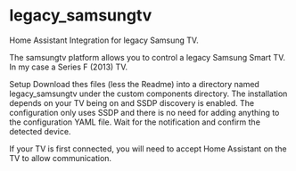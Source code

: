 # legacy_samsungtv
Home Assistant Integration for legacy Samsung TV.

The samsungtv platform allows you to control a legacy Samsung Smart TV. In my case a Series F (2013) TV.

Setup
Download thes files (less the Readme) into a directory named legacy_samsungtv under the custom components directory.
The installation depends on your TV being on and SSDP discovery is enabled. The configuration only uses SSDP and there is no need for adding anything to the configuration YAML file. Wait for the notification and confirm the detected device.

If your TV is first connected, you will need to accept Home Assistant on the TV to allow communication.
